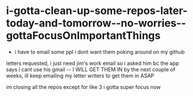# i-gotta-clean-up-some-repos-later-today-and-tomorrow--no-worries--gottaFocusOnImportantThings

* i have to email some ppl i dont want them poking around on my github

letters requested, i just need jim's work email so i asked him bc the app says i cant use his gmail -- I WILL GET THEM IN by the next couple of weeks, ill keep emailing my letter writers to get them in ASAP

im closing all the repos except for like 3 i gotta super focus now
